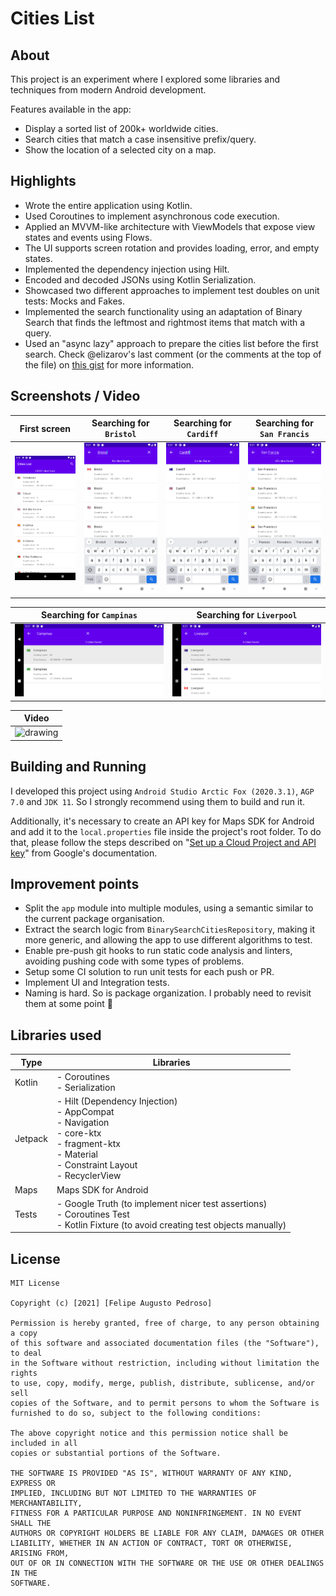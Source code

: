 # Cities List

## About

This project is an experiment where I explored some libraries and techniques from modern Android development.

Features available in the app:

- Display a sorted list of 200k+ worldwide cities. 
- Search cities that match a case insensitive prefix/query.
- Show the location of a selected city on a map.

## Highlights

* Wrote the entire application using Kotlin.
* Used Coroutines to implement asynchronous code execution.
* Applied an MVVM-like architecture with ViewModels that expose view states and events using Flows.
* The UI supports screen rotation and provides loading, error, and empty states.
* Implemented the dependency injection using Hilt.
* Encoded and decoded JSONs using Kotlin Serialization.
* Showcased two different approaches to implement test doubles on unit tests: Mocks and Fakes.
* Implemented the search functionality using an adaptation of Binary Search that finds the leftmost and rightmost items that match with a query.
* Used an "async lazy" approach to prepare the cities list before the first search. Check @elizarov's last comment (or the comments at the top of the file) on [this gist](https://gist.github.com/elizarov/f27400a55c1502aacc35b4a3b2f5c9af) for more information.

## Screenshots / Video

| First screen | Searching for `Bristol` | Searching for `Cardiff` | Searching for `San Francis` |
|-----|-----|-----|-----|
| ![](screenshots/screenshot_1.png) | ![](screenshots/screenshot_2.png) | ![](screenshots/screenshot_3.png) | ![](screenshots/screenshot_4.png) |

| Searching for `Campinas` | Searching for `Liverpool` |
|-----|-----|
| ![](screenshots/screenshot_5.png) | ![](screenshots/screenshot_6.png) |


| Video |
|-----|
| <img src="screenshots/video.gif" alt="drawing" width="320" /> |

## Building and Running

I developed this project using `Android Studio Arctic Fox (2020.3.1)`, `AGP 7.0` and `JDK 11`. So I strongly recommend using them to build and run it.

Additionally, it's necessary to create an API key for Maps SDK for Android and add it to the `local.properties` file inside the project's root folder. To do that, please follow the steps described on "[Set up a Cloud Project and API key](https://developers.google.com/maps/documentation/android-sdk/config#set_up_a_cloud_project_and_api_key)" from Google's documentation.

## Improvement points

- Split the `app` module into multiple modules, using a semantic similar to the current package organisation.
- Extract the search logic from `BinarySearchCitiesRepository`, making it more generic, and allowing the app to use different algorithms to test.
- Enable pre-push git hooks to run static code analysis and linters, avoiding pushing code with some types of problems.
- Setup some CI solution to run unit tests for each push or PR.
- Implement UI and Integration tests.
- Naming is hard. So is package organization. I probably need to revisit them at some point :grimacing:

## Libraries used 

| Type | Libraries |
|-----|-----|
| Kotlin | -  Coroutines<br>- Serialization |
| Jetpack | - Hilt (Dependency Injection)<br>- AppCompat<br>- Navigation<br>- core-ktx<br>- fragment-ktx<br>- Material<br>- Constraint Layout<br>- RecyclerView
| Maps | Maps SDK for Android |
| Tests | - Google Truth (to implement nicer test assertions)<br>- Coroutines Test<br>- Kotlin Fixture (to avoid creating test objects manually) |

## License

```
MIT License

Copyright (c) [2021] [Felipe Augusto Pedroso]

Permission is hereby granted, free of charge, to any person obtaining a copy
of this software and associated documentation files (the "Software"), to deal
in the Software without restriction, including without limitation the rights
to use, copy, modify, merge, publish, distribute, sublicense, and/or sell
copies of the Software, and to permit persons to whom the Software is
furnished to do so, subject to the following conditions:

The above copyright notice and this permission notice shall be included in all
copies or substantial portions of the Software.

THE SOFTWARE IS PROVIDED "AS IS", WITHOUT WARRANTY OF ANY KIND, EXPRESS OR
IMPLIED, INCLUDING BUT NOT LIMITED TO THE WARRANTIES OF MERCHANTABILITY,
FITNESS FOR A PARTICULAR PURPOSE AND NONINFRINGEMENT. IN NO EVENT SHALL THE
AUTHORS OR COPYRIGHT HOLDERS BE LIABLE FOR ANY CLAIM, DAMAGES OR OTHER
LIABILITY, WHETHER IN AN ACTION OF CONTRACT, TORT OR OTHERWISE, ARISING FROM,
OUT OF OR IN CONNECTION WITH THE SOFTWARE OR THE USE OR OTHER DEALINGS IN THE
SOFTWARE.
```
